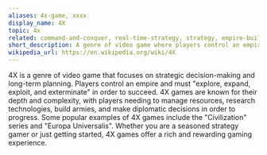 ```yaml
---
aliases: 4x-game, xxxx
display_name: 4X
topic: 4x
related: command-and-conquer, real-time-strategy, strategy, empire-building
short_description: A genre of video game where players control an empire and "explore, expand, exploit, and exterminate".
wikipedia_url: https://en.wikipedia.org/wiki/4X
---
```

4X is a genre of video game that focuses on strategic decision-making and long-term planning. Players control an empire and must "explore, expand, exploit, and exterminate" in order to succeed. 4X games are known for their depth and complexity, with players needing to manage resources, research technologies, build armies, and make diplomatic decisions in order to progress. Some popular examples of 4X games include the "Civilization" series and "Europa Universalis". Whether you are a seasoned strategy gamer or just getting started, 4X games offer a rich and rewarding gaming experience.
